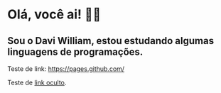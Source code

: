 # Olá, você ai! 👋👋
## Sou o Davi William, estou estudando algumas linguagens de programações.

Teste de link: https://pages.github.com/

Teste de [link oculto](https://pages.github.com/).

